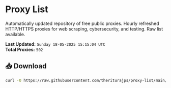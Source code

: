 # Proxy List

Automatically updated repository of free public proxies. Hourly refreshed HTTP/HTTPS proxies for web scraping, cybersecurity, and testing. Raw list available.

**Last Updated:** `Sunday 18-05-2025 15:15:04 UTC`  
**Total Proxies:** `502`

## 📥 Download
```bash
curl -O https://raw.githubusercontent.com/theriturajps/proxy-list/main/proxies.txt
